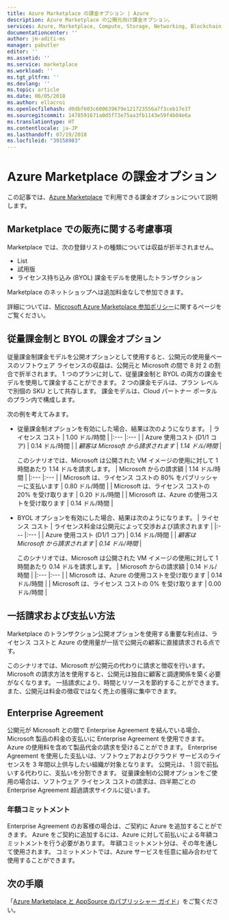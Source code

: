 ```yaml
---
title: Azure Marketplace の課金オプション | Azure
description: Azure Marketplace の公開元向け課金オプション。
services: Azure, Marketplace, Compute, Storage, Networking, Blockchain, Security
documentationcenter: ''
author: jm-aditi-ms
manager: pabutler
editor: ''
ms.assetid: ''
ms.service: marketplace
ms.workload: ''
ms.tgt_pltfrm: ''
ms.devlang: ''
ms.topic: article
ms.date: 06/05/2018
ms.author: ellacroi
ms.openlocfilehash: d0dbf603c600639679e121723556a7f3ceb17e37
ms.sourcegitcommit: 1478591671a0d5f73e75aa3fb1143e59f4b04e6a
ms.translationtype: HT
ms.contentlocale: ja-JP
ms.lasthandoff: 07/19/2018
ms.locfileid: "39158983"
---
```

# <a name="billing-options-in-the-azure-marketplace"></a>Azure Marketplace の課金オプション

この記事では、[Azure Marketplace](https://azuremarketplace.microsoft.com) で利用できる課金オプションについて説明します。

## <a name="commercial-considerations-in-the-marketplace"></a>Marketplace での販売に関する考慮事項
Marketplace では、次の登録リストの種類については収益が折半されません。 
*   List
*   試用版
*   ライセンス持ち込み (BYOL) 課金モデルを使用したトランザクション

Marketplace のネットショップへは追加料金なしで参加できます。

詳細については、[Microsoft Azure Marketplace 参加ポリシー](https://azure.microsoft.com/support/legal/marketplace/participation-policies)に関するページをご覧ください。  

## <a name="pay-as-you-go-and-byol-billing-options"></a>従量課金制と BYOL の課金オプション
従量課金制課金モデルを公開オプションとして使用すると、公開元の使用量ベースのソフトウェア ライセンスの収益は、公開元と Microsoft の間で 8 対 2 の割合で折半されます。 1 つのプランに対して、従量課金制と BYOL の両方の課金モデルを使用して課金することができます。 2 つの課金モデルは、プラン レベルで別個の SKU として共存します。 課金モデルは、Cloud パートナー ポータルのプラン内で構成します。 

次の例を考えてみます。
*   従量課金制オプションを有効にした場合、結果は次のようになります。
    | ライセンス コスト | 1.00 ドル/時間 |
    |:--- |:--- |
    | Azure 使用コスト (D1/1 コア) | 0.14 ドル/時間 |
    | *顧客は Microsoft から請求されます* | *1.14 ドル/時間* |

    このシナリオでは、Microsoft は公開された VM イメージの使用に対して 1 時間あたり 1.14 ドルを請求します。
    | Microsoft からの請求額 | 1.14 ドル/時間 |
    |:--- |:--- |
    | Microsoft は、ライセンス コストの 80% をパブリッシャーに支払います | 0.80 ドル/時間 |
    | Microsoft は、ライセンス コストの 20% を受け取ります | 0.20 ドル/時間 |
    | Microsoft は、Azure の使用コストを受け取ります | 0.14 ドル/時間 |

*   BYOL オプションを有効にした場合、結果は次のようになります。
    | ライセンス コスト | ライセンス料金は公開元によって交渉および請求されます |
    |:--- |:--- |
    | Azure 使用コスト (D1/1 コア) | 0.14 ドル/時間 |
    | *顧客は Microsoft から請求されます* | *0.14 ドル/時間* |

    このシナリオでは、Microsoft は公開された VM イメージの使用に対して 1 時間あたり 0.14 ドルを請求します。 
    | Microsoft からの請求額 | 0.14 ドル/時間 |
    |:--- |:--- |
    | Microsoft は、Azure の使用コストを受け取ります | 0.14 ドル/時間 |
    | Microsoft は、ライセンス コストの 0% を受け取ります | 0.00 ドル/時間 |

## <a name="single-billing-and-payment-methods"></a>一括請求および支払い方法
Marketplace のトランザクション公開オプションを使用する重要な利点は、ライセンス コストと Azure の使用量が一括で公開元の顧客に直接請求される点です。

このシナリオでは、Microsoft が公開元の代わりに請求と徴収を行います。 Microsoft の請求方法を使用すると、公開元は独自に顧客と調達関係を築く必要がなくなります。 一括請求により、時間とリソースを節約することができます。 また、公開元は料金の徴収ではなく売上の獲得に集中できます。 

## <a name="enterprise-agreement"></a>Enterprise Agreement  
公開元が Microsoft との間で Enterprise Agreement を結んでいる場合、Microsoft 製品の料金の支払いに Enterprise Agreement を使用できます。 Azure の使用料を含めて製品代金の請求を受けることができます。 Enterprise Agreement を使用した支払いは、ソフトウェアおよびクラウド サービスのライセンスを 3 年間以上供与したい組織が対象となります。 公開元は、 1 回で前払いする代わりに、支払いを分割できます。 従量課金制の公開オプションをご使用の場合は、ソフトウェア ライセンス コストの請求は、四半期ごとの Enterprise Agreement 超過請求サイクルに従います。  

### <a name="monetary-commitment"></a>年額コミットメント
Enterprise Agreement のお客様の場合は、ご契約に Azure を追加することができます。 Azure をご契約に追加するには、Azure に対して前払いによる年額コミットメントを行う必要があります。 年額コミットメント分は、その年を通して使用されます。 コミットメントでは、Azure サービスを任意に組み合わせて使用することができます。

## <a name="next-steps"></a>次の手順
「[Azure Marketplace と AppSource のパブリッシャー ガイド](./marketplace-publishers-guide.md)」をご覧ください。
